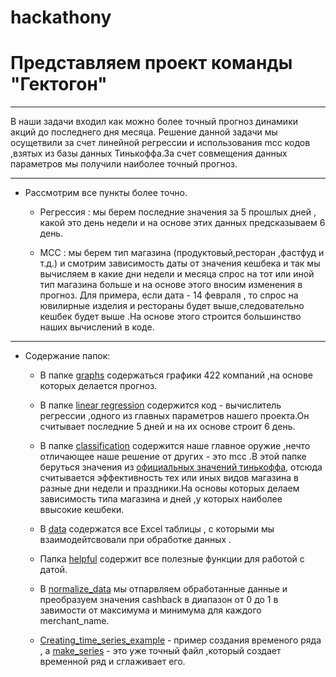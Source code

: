 
# hackathony
<h1> Представляем проект команды  "Гектогон" </h1>

***

В наши задачи входил как можно более точный прогноз динамики акций до последнего дня месяца.
Решение данной задачи мы осущетвили за счет линейной регрессии и использования mcc кодов ,взятых из базы данных Тинькоффа.За счет совмещения данных параметров мы получили наиболее точный прогноз. 

***

* Рассмотрим все пункты более точно.
    * Регрессия : мы берем последние значения за 5 прошлых дней , какой это день недели и на основе этих данных предсказываем 6 день.

    * MCC : мы берем тип магазина (продуктовый,ресторан ,фастфуд и т.д.) и смотрим зависимость даты от значения кешбека и так мы вычисляем в какие дни недели и месяца спрос на тот или иной тип магазина больше и на основе этого вносим изменения в прогноз.
Для примера, если дата  - 14 февраля , то спрос на ювилирные изделия и рестораны будет выше,следовательно кешбек будет выше .На основе этого строится большинство наших вычислений в коде.
***
* Содержание папок:

    * В папке [graphs](graphs) содержаться графики 422 компаний ,на основе которых делается прогноз.

    * В папке [linear regression](<linear regression>) содержится код - вычислитель регрессии ,одного из главных параметров нашего проекта.Он считывает последние  5 дней и на их основе строит 6 день.

    * В папке [classification](classification) содержится наше главное оружие ,нечто отличающее наше решение от других - это mcc .В этой папке беруться значения из [официальных значений тинькоффа](https://img-cdn.tinkoffjournal.ru/-/mcc_new_codes.pdf ), отсюда считывается эффективность тех или иных видов магазина в разные дни недели и праздники.На основы которых делаем зависимость типа магазина и дней ,у которых наиболее ввысокие кешбеки.

    * В [data](data) содержатся все Excel таблицы , с которыми мы  взаимодейтсвовали при обработке  данных . 

    * Папка [helpful](helpful.py) содержит все полезные функции для работой с датой.

    * В [normalize_data](normalize_data.ipynb) мы отпарвляем обработанные данные и преобразуем значения cashback в диапазон от 0 до 1 в завимости от максимума и минимума для каждого merchant_name.

    * [Сreating_time_series_example](creating_time_series_example.ipynb) - пример создания временого ряда , а [make_series](make_series.py) - это уже точный файл ,который создает временной ряд и сглаживает его.
